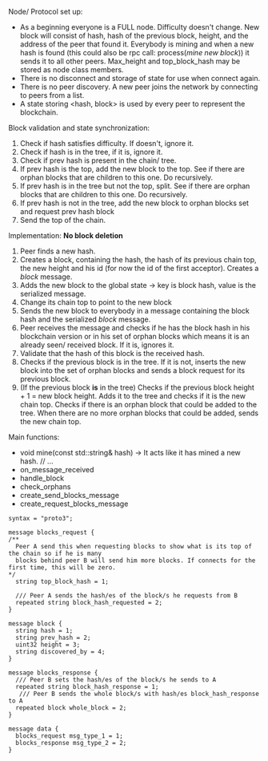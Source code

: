 Node/ Protocol set up:
  * As a beginning everyone is a FULL node. Difficulty doesn't change. New block will consist of
  hash, hash of the previous block, height, and the address of the peer that found it. Everybody is
  mining and when a new hash is found (this could also be rpc call: process(*mine new block*)) it
  sends it to all other peers. Max_height and top_block_hash may be stored as node class members.
  * There is no disconnect and storage of state for use when connect again.
  * There is no peer discovery. A new peer joins the network by connecting to peers from a list.
  * A state storing <hash, block> is used by every peer to represent the blockchain.

Block validation and state synchronization:
 1. Check if hash satisfies difficulty. If doesn't, ignore it.
 2. Check if hash is in the tree, if it is, ignore it.
 3. Check if prev hash is present in the chain/ tree.
  1. If prev hash is the top, add the new block to the top. See if there are orphan blocks that are
  children to this one. Do recursively.
  2. If prev hash is in the tree but not the top, split. See if there are orphan blocks that are
  children to this one. Do recursively.
  3. If prev hash is not in the tree, add the new block to orphan blocks set and request prev
  hash block
 4. Send the top of the chain.

Implementation:
  **No block deletion**
  1. Peer finds a new hash.
  2. Creates a block, containing the hash, the hash of its previous chain top, the new height and
  his id (for now the id of the first acceptor). Creates a *block* message.
  3. Adds the new block to the global state -> key is block hash, value is the serialized message.
  4. Change its chain top to point to the new block
  5. Sends the new block to everybody in a message containing the block hash and the serialized
  *block* message.
  6. Peer receives the message and checks if he has the block hash in his blockchain version or in
  his set of orphan blocks which means it is an already seen/ received block. If it is, ignores it.
  7. Validate that the hash of this block is the received hash.
  9. Checks if the previous block is in the tree. If it is not, inserts the new block into the
  set of orphan blocks and sends a block request for its previous block.
  10. (If the previous block **is** in the tree) Checks if the previous block height + 1 = new
  block height. Adds it to the tree and checks if it is the new chain top. Checks if there is an
  orphan block that could be added to the tree. When there are no more orphan blocks that could be
  added, sends the new chain top.


Main functions:
  * void mine(const std::string& hash) -> It acts like it has mined a new hash. // ...
  * on_message_received
  * handle_block
  * check_orphans
  * create_send_blocks_message
  * create_request_blocks_message

```
syntax = "proto3";

message blocks_request {
/**
  Peer A send this when requesting blocks to show what is its top of the chain so if he is many
  blocks behind peer B will send him more blocks. If connects for the first time, this will be zero.
*/
  string top_block_hash = 1;

  /// Peer A sends the hash/es of the block/s he requests from B
  repeated string block_hash_requested = 2;
}

message block {
  string hash = 1;
  string prev_hash = 2;
  uint32 height = 3;
  string discovered_by = 4;
}

message blocks_response {
  /// Peer B sets the hash/es of the block/s he sends to A
  repeated string block_hash_response = 1;
   /// Peer B sends the whole block/s with hash/es block_hash_response to A
  repeated block whole_block = 2;
}

message data {
  blocks_request msg_type_1 = 1;
  blocks_response msg_type_2 = 2;
}

```
